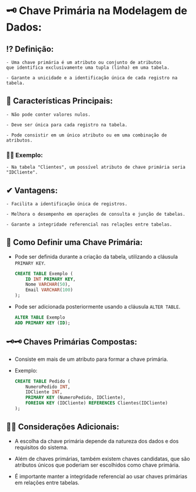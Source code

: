 # 🗝 **Chave Primária na Modelagem de Dados:**

## ⁉ **Definição:**

    - Uma chave primária é um atributo ou conjunto de atributos 
    que identifica exclusivamente uma tupla (linha) em uma tabela.
    
    - Garante a unicidade e a identificação única de cada registro na tabela.

## 🧩 **Características Principais:**
    - Não pode conter valores nulos.

    - Deve ser única para cada registro na tabela.

    - Pode consistir em um único atributo ou em uma combinação de atributos.

### 👩‍🏫 **Exemplo:**

    - Na tabela "Clientes", um possível atributo de chave primária seria "IDCliente".

## ✔ **Vantagens:**
    - Facilita a identificação única de registros.

    - Melhora o desempenho em operações de consulta e junção de tabelas.

    - Garante a integridade referencial nas relações entre tabelas.

## 🤔 **Como Definir uma Chave Primária:**

  - Pode ser definida durante a criação da tabela, utilizando a cláusula `PRIMARY KEY`.

    ```sql
    CREATE TABLE Exemplo (
        ID INT PRIMARY KEY,
        Nome VARCHAR(50),
        Email VARCHAR(100)
    );
    ```
  
  - Pode ser adicionada posteriormente usando a cláusula `ALTER TABLE`.

    ```sql
    ALTER TABLE Exemplo
    ADD PRIMARY KEY (ID);
    ```

## 🗝🗝 **Chaves Primárias Compostas:**

  - Consiste em mais de um atributo para formar a chave primária.

  - Exemplo:

    ```sql
    CREATE TABLE Pedido (
        NumeroPedido INT,
        IDCliente INT,
        PRIMARY KEY (NumeroPedido, IDCliente),
        FOREIGN KEY (IDCliente) REFERENCES Clientes(IDCliente)
    );
    ```

## 💭🤔 **Considerações Adicionais:**

  - A escolha da chave primária depende da natureza dos dados e dos requisitos do sistema.

  - Além de chaves primárias, também existem chaves candidatas, que são atributos únicos que poderiam ser escolhidos como chave primária.

  - É importante manter a integridade referencial ao usar chaves primárias em relações entre tabelas.
